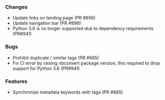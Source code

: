 ### Changes
- Update links on landing page (PR #896)
- Update navigation bar (PR #898)
- Python 3.6 is no longer supported due to dependency requirements (PR#941)

### Bugs
- Prohibit duplicate / similar tags (PR #885)
- Fix CI error by raising nbconvert package version, this required to drop support for Python 3.6 (PR#941)

### Features
- Synchronize metadata keywords with tags (PR #885)